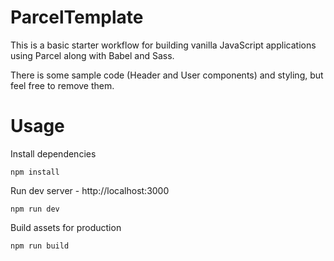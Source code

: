 # ParcelTemplate
This is a basic starter workflow for building vanilla JavaScript applications using Parcel along with Babel and Sass.

There is some sample code (Header and User components) and styling, but feel free to remove them.

# Usage

Install dependencies

```
npm install
```

Run dev server - http://localhost:3000

```
npm run dev
```

Build assets for production

```
npm run build
```

